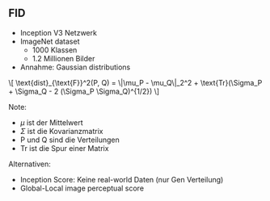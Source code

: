 ## FID

- Inception V3 Netzwerk
- ImageNet dataset
  - 1000 Klassen
  - 1.2 Millionen Bilder
- Annahme: Gaussian distributions
<p class="equation">\[
\text{dist}_{\text{F}}^2(P, Q) = \|\mu_P - \mu_Q\|_2^2 + \text{Tr}(\Sigma_P + \Sigma_Q - 2 (\Sigma_P \Sigma_Q)^{1/2})
\]</p>

Note:

- $\mu$ ist der Mittelwert
- $\Sigma$ ist die Kovarianzmatrix
- P und Q sind die Verteilungen
- Tr ist die Spur einer Matrix

Alternativen:

- Inception Score: Keine real-world Daten (nur Gen Verteilung)
- Global-Local image perceptual score

